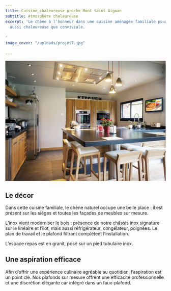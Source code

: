 ```yaml
---
title: Cuisine chaleureuse proche Mont Saint Aignan
subtitle: Atmosphère chaleureuse
excerpt: 'Le chêne à l’honneur dans une cuisine aménagée familiale pour une atmosphère
  aussi chaleureuse que conviviale.

'
image_cover: "/uploads/projet7.jpg"

---
```

![](/uploads/projet7.jpg)

## Le décor

Dans cette cuisine familiale, le chêne naturel occupe une belle place : il est présent sur les sièges et toutes les façades de meubles sur mesure.

L’inox vient moderniser le bois : présence de notre châssis inox signature sur le linéaire et l’îlot, mais aussi réfrigérateur, congélateur, poignées. Le plan de travail et le plafond filtrant complètent l’installation.

L’espace repas est en granit, posé sur un pied tubulaire inox.

## Une aspiration efficace

Afin d’offrir une expérience culinaire agréable au quotidien, l’aspiration est un point clé. Nos plafonds sur mesure offrent une efficacité professionnelle et une discrétion élégante car intégré dans un faux-plafond.